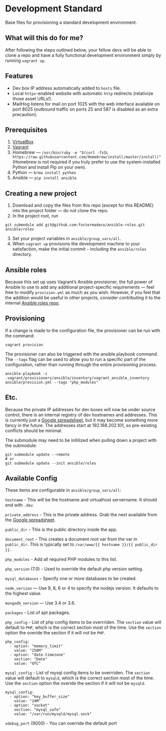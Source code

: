 # Development Standard

Base files for provisioning a standard development environment.

## What will this do for me?

After following the steps outlined below, your fellow devs will be able to clone a repo and have a fully functional development environment simply by running `vagrant up`.

## Features

* Dev box IP address automatically added to `hosts` file.
* Local `https`-enabled website with automatic `http` redirects (relativize those asset URLs!).
* MailHog listens for mail on port 1025 with the web interface available on port 8025 (outbound traffic on ports 25 and 587 is disabled as an extra precaution).

## Prerequisites

1. [VirtualBox](https://www.virtualbox.org/wiki/Downloads)
2. [Vagrant](https://www.vagrantup.com/downloads.html)
3. Homebrew — `/usr/bin/ruby -e "$(curl -fsSL https://raw.githubusercontent.com/Homebrew/install/master/install)"` (Homebrew is not required if you truly prefer to use the system-installed Python and install Pip on your own).
4. Python — `brew install python`
5. Ansible — `pip install ansible`

## Creating a new project

1. Download and copy the files from this repo (except for this README) into the project folder — do not clone the repo.
2. In the project root, run
```
git submodule add git@github.com:fostermadeco/ansible-roles.git ansible/roles
```
3. Set your project variables in `ansible/group_vars/all`.
4. When `vagrant up` provisions the development machine to your satisfaction, make the initial commit - including the `ansible/roles` directory.

## Ansible roles

Because this set up uses Vagrant’s Ansible provisioner, the full power of Ansible to use to add any additional project-specific requirements — feel free to modify `provision.yml` as much as you wish. However, if you feel that the addition would be useful in other projects, consider contributing it to the internal [Ansible roles repo](https://github.com/fostermadeco/ansible-roles).

## Provisioning

If a change is made to the configuration file, the provisioner can be run with the command:
```
vagrant provision
```

The provisioner can also be triggered with the ansible playbook command. The `--tags` flag can be used to allow you to run a specific part of the configuration, rather than running through the entire provisioning process.

```
ansible-playbook -i .vagrant/provisioners/ansible/inventory/vagrant_ansible_inventory ansible/provision.yml --tags "php_modules"
```

## Etc.

Because the private IP addresses for dev boxes will now be under source control, there is an internal registry of dev hostnames and addresses. This is currently just a [Google spreadsheet](https://docs.google.com/spreadsheets/d/1muC1u3OhrVKdCSPz-BC3NtK0I2HvWWhJ5gV9MgBEmSk), but it may become something more fancy in the future. The addresses start at 192.168.202.101, so pre-existing conflicts should be minimal.

The submodule may need to be initilized when pulling down a project with the submodule:

```
git submodule update --remote
# or
git submodule update --init ansible/roles
```

## Available Config

These items are configurable in `ansible/group_vars/all`:

`hostname` - This will be the hostname and virtualhost servername. It should end with `.dev`.

`private_address` - This is the private address. Grab the next available from the [Google spreadsheet](https://docs.google.com/spreadsheets/d/1muC1u3OhrVKdCSPz-BC3NtK0I2HvWWhJ5gV9MgBEmSk).

`public_dir` - This is the public directory inside the app.

`document_root` - This creates a document root var from the var in `public_dir`. This is typically set to `/var/www/{{ hostname }}/{{ public_dir }}`.

`php_modules` - Add all required PHP modules to this list.

`php_version` (7.0) - Used to override the default php version setting.

`mysql_databases` - Specify one or more databases to be created.

`node_version` — Use 9, 8, 6 or 4 to specify the nodejs version. It defaults to the highest value.
 
`mongodb_version` — Use 3.4 or 3.6.

`packages` - List of apt packages.

`php_config` - List of php config items to be overrriden. The `section` value will default to `PHP`, which is the correct section most of the time. Use the `section` option the overide the section if it will not be `PHP`.

	php_config:
	  - option: "memory_limit"
	    value: "256M"
	  - option: "date.timezone"
	    section: "Date"
	    value: "UTC"

`mysql_config` - List of mysql config items to be overrriden. The `section` value will default to `mysqld`, which is the correct section most of the time. Use the `section` option the overide the section if it will not be `mysqld`.

	mysql_config:
	  - option: "key_buffer_size"
	    value: "24M"
	  - option: "socket"
	    section: "mysql_safe"
	    value: "/var/run/mysqld/mysql.sock"

`xdebug_port` (9000) - You can override the default port
